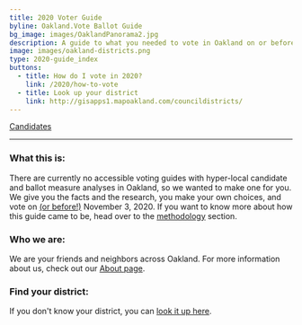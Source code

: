 ```yaml
---
title: 2020 Voter Guide
byline: Oakland.Vote Ballot Guide
bg_image: images/OaklandPanorama2.jpg
description: A guide to what you needed to vote in Oakland on or before November 3, 2020.
image: images/oakland-districts.png
type: 2020-guide_index
buttons:
  - title: How do I vote in 2020?
    link: /2020/how-to-vote
  - title: Look up your district
    link: http://gisapps1.mapoakland.com/councildistricts/
---
```

[Candidates](/2020/candidates)

***

### **What this is:**

There are currently no accessible voting guides with hyper-local candidate and ballot measure analyses in Oakland, so we wanted to make one for you. We give you the facts and the research, you make your own choices, and vote on [(or before!)](https://www.oakmtg.club/how-to-vote/) November 3, 2020. If you want to know more about how this guide came to be, head over to the [methodology](https://www.oakmtg.club/methodology/) section. 

### **Who we are:**

We are your friends and neighbors across Oakland. For more information about us, check out our [About page](/about).

### **Find your district:**

If you don't know your district, you can [look it up here](http://gisapps1.mapoakland.com/councildistricts/).
